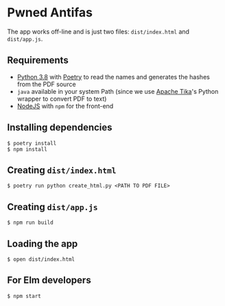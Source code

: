 # Pwned Antifas

The app works off-line and is just two files: `dist/index.html` and `dist/app.js`.

## Requirements

* [Python 3.8](https://python.org) with [Poetry](https://python-poetry.org/) to read the names and generates the hashes from the PDF source
* `java` available in your system Path (since we use [Apache Tika](https://tika.apache.org/)'s Python wrapper to convert PDF to text)
* [NodeJS](https://nodejs.org/en/) with `npm` for the front-end

## Installing dependencies

```console
$ poetry install
$ npm install
```

## Creating `dist/index.html`

```console
$ poetry run python create_html.py <PATH TO PDF FILE>
```

## Creating `dist/app.js`

```
$ npm run build
```

## Loading the app

```console
$ open dist/index.html
```

## For Elm developers

```console
$ npm start
```